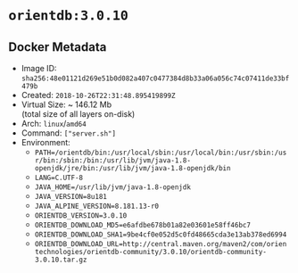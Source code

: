 # `orientdb:3.0.10`

## Docker Metadata

- Image ID: `sha256:48e01121d269e51b0d082a407c0477384d8b33a06a056c74c07411de33bf479b`
- Created: `2018-10-26T22:31:48.895419899Z`
- Virtual Size: ~ 146.12 Mb  
  (total size of all layers on-disk)
- Arch: `linux`/`amd64`
- Command: `["server.sh"]`
- Environment:
  - `PATH=/orientdb/bin:/usr/local/sbin:/usr/local/bin:/usr/sbin:/usr/bin:/sbin:/bin:/usr/lib/jvm/java-1.8-openjdk/jre/bin:/usr/lib/jvm/java-1.8-openjdk/bin`
  - `LANG=C.UTF-8`
  - `JAVA_HOME=/usr/lib/jvm/java-1.8-openjdk`
  - `JAVA_VERSION=8u181`
  - `JAVA_ALPINE_VERSION=8.181.13-r0`
  - `ORIENTDB_VERSION=3.0.10`
  - `ORIENTDB_DOWNLOAD_MD5=e6afdbe678b01a82e03601e58ff46bc7`
  - `ORIENTDB_DOWNLOAD_SHA1=9be4cf0e052d5c0fd48665cda3e13ab378ed6994`
  - `ORIENTDB_DOWNLOAD_URL=http://central.maven.org/maven2/com/orientechnologies/orientdb-community/3.0.10/orientdb-community-3.0.10.tar.gz`
